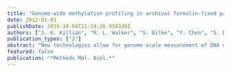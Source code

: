 ```yaml
---
title: "Genome-wide methylation profiling in archival formalin-fixed paraffin-embedded tissue samples"
date: 2012-01-01
publishDate: 2019-10-04T21:24:26.958338Z
authors: ["J. K. Killian", "R. L. Walker", "S. Bilke", "Y. Chen", "S. Davis", "R. Cornelison", "W. I. Smith", "P. S. Meltzer"]
publication_types: ["2"]
abstract: "New technologies allow for genome-scale measurement of DNA methylation. In an effort to increase the clinical utility of DNA methylation as a biomarker, we have adapted a commercial bisulfite epigenotyping assay for genome-wide methylation profiling in archival formalin-fixed paraffin-embedded pathology specimens. This chapter takes the reader step by step through a biomarker discovery experiment to identify phenotype-correlated DNA methylation signatures in routine pathology specimens."
featured: false
publication: "*Methods Mol. Biol.*"
---
```


